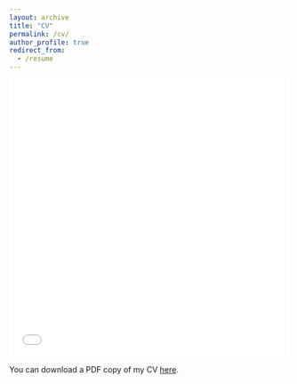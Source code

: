 ```yaml
---
layout: archive
title: "CV"
permalink: /cv/
author_profile: true
redirect_from:
  - /resume
---
```


<iframe src="/files/CV_YZhao_SRF_Final.pdf" width="100%" height="500" frameborder="no" border="0" marginwidth="0" marginheight="0"></iframe>

You can download a PDF copy of my CV [here](/files/CV_YZhao_SRF_Final.pdf).
